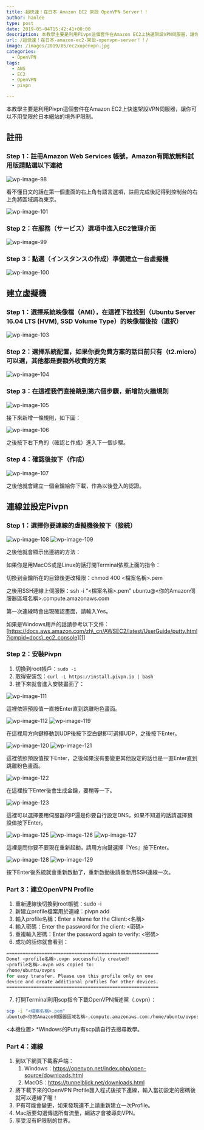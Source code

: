 ```yaml
---
title: 超快速！在日本 Amazon EC2 架設 OpenVPN Server！！
author: hanlee
type: post
date: 2019-05-04T15:42:41+00:00
description: 本教學主要是利用Pivpn這個套件在Amazon EC2上快速架設VPN伺服器，讓你可以不用受限於日本網站的境外IP限制。
url: /超快速！在日本-amazon-ec2-架設-openvpn-server！！/
image: /images/2019/05/ec2xopenvpn.jpg
categories:
  - OpenVPN
tags:
  - AWS
  - EC2
  - OpenVPN
  - pivpn

---
```


本教學主要是利用Pivpn這個套件在Amazon EC2上快速架設VPN伺服器，讓你可以不用受限於日本網站的境外IP限制。

## 註冊

### Step 1：註冊Amazon Web Services 帳號，Amazon有開放無料試用版請點選以下連結

![wp-image-98](/images/2019/05/スクリーンショット-2018-02-11-23.55.21.png)

看不懂日文的話在第一個畫面的右上角有語言選項，註冊完成後記得到控制台的右上角將區域調為東京。

![wp-image-101](/images/2019/05/スクリーンショット-2018-02-12-0.05.39.png)

### Step 2：在服務（サービス）選項中進入EC2管理介面

![wp-image-99](/images/2019/05/スクリーンショット-2018-02-11-23.55.58.png)

### Step 3：點選（インスタンスの作成）準備建立一台虛擬機

![wp-image-100](/images/2019/05/スクリーンショット-2018-02-11-23.56.10.png)

## 建立虛擬機

### Step 1：選擇系統映像檔（AMI），在這裡下拉找到（Ubuntu Server 16.04 LTS (HVM), SSD Volume Type）的映像檔後按（選択）

![wp-image-103](/images/2019/05/スクリーンショット-2018-02-12-0.14.05.png)

### Step 2：選擇系統配置，如果你要免費方案的話目前只有（t2.micro）可以選，其他都是要額外收費的方案

![wp-image-104](/images/2019/05/スクリーンショット-2018-02-12-0.18.24.png)

### Step 3：在這裡我們直接跳到第六個步驟，新增防火牆規則

![wp-image-105](/images/2019/05/スクリーンショット-2018-02-12-0.21.34.png)

接下來新增一條規則，如下圖：

![wp-image-106](/images/2019/05/スクリーンショット-2018-02-12-0.23.32.png)

之後按下右下角的（確認と作成）進入下一個步驟。

### Step 4：確認後按下（作成）

![wp-image-107](/images/2019/05/スクリーンショット-2018-02-12-0.27.14.png)

之後他就會建立一個金鑰給你下載，作為以後登入的認證。

## 連線並設定Pivpn

### Step 1：選擇你要連線的虛擬機後按下（接続）

![wp-image-108](/images/2019/05/スクリーンショット-2018-02-12-0.33.42.png)
![wp-image-109](/images/2019/05/スクリーンショット-2018-02-12-0.37.52.png)

之後他就會顯示出連結的方法：

如果你是用MacOS或是Linux的話打開Terminal依照上面的指令：

切換到金鑰所在的目錄後更改權限：chmod 400 <檔案名稱>.pem

之後用SSH連線上伺服器：ssh -i &#8220;<檔案名稱>.pem&#8221;
ubuntu@<你的Amazon伺服器區域名稱>.compute.amazonaws.com

第一次連線時會出現確認畫面，請輸入Yes。

如果是Windows用戶的話請參考以下文件：[https://docs.aws.amazon.com/zh\_cn/AWSEC2/latest/UserGuide/putty.html?icmpid=docs\_ec2_console][1]

### Step 2：安裝Pivpn

1. 切換到root帳戶：`sudo -i`
2. 取得安裝包：`curl -L https://install.pivpn.io | bash`
3. 接下來就會進入安裝畫面了：

![wp-image-111](/images/2019/05/スクリーンショット-2018-02-12-0.54.01.png)

這裡依照預設值一直按Enter直到跳離粉色畫面。

![wp-image-112](/images/2019/05/スクリーンショット-2018-02-12-0.54.07.png)
![wp-image-119](/images/2019/05/スクリーンショット-2018-02-12-0.54.32.png)

在這裡用方向鍵移動到UDP後按下空白鍵即可選擇UDP，之後按下Enter。

![wp-image-120](/images/2019/05/スクリーンショット-2018-02-12-0.54.42.png)
![wp-image-121](/images/2019/05/スクリーンショット-2018-02-12-0.54.46.png)

這裡依照預設值按下Enter，之後如果沒有要變更其他設定的話也是一直Enter直到跳離粉色畫面。

![wp-image-122](/images/2019/05/スクリーンショット-2018-02-12-0.54.50.png)

在這裡按下Enter後會生成金鑰，要稍等一下。

![wp-image-123](/images/2019/05/スクリーンショット-2018-02-12-0.54.54.png)

這裡可以選擇要用伺服器的IP還是你要自行設定DNS，如果不知道的話請選擇預設值按下Enter。

![wp-image-125](/images/2019/05/スクリーンショット-2018-02-12-1.04.35.png)
![wp-image-126](/images/2019/05/スクリーンショット-2018-02-12-1.04.39.png)
![wp-image-127](/images/2019/05/スクリーンショット-2018-02-12-1.04.44.png)

這裡是問你要不要現在重新起動，請用方向鍵選擇『Yes』按下Enter。

![wp-image-128](/images/2019/05/スクリーンショット-2018-02-12-1.04.49.png)
![wp-image-129](/images/2019/05/スクリーンショット-2018-02-12-1.04.55.png)

按下Enter後系統就會重新啟動了，重新啟動後請重新用SSH連線一次。

### Part 3：建立OpenVPN Profile

1. 重新連線後切換到root帳號：sudo -i
2. 新建立profile檔案用於連線：pivpn add
3. 輸入profile名稱：Enter a Name for the Client:<名稱>
4. 輸入密碼：Enter the password for the client: <密碼>
5. 重複輸入密碼：Enter the password again to verify: <密碼>
6. 成功的話你就會看到：

```bash
========================================================
Done! <profile名稱>.ovpn successfully created!
<profile名稱>.ovpn was copied to:
/home/ubuntu/ovpns
for easy transfer. Please use this profile only on one
device and create additional profiles for other devices.
========================================================
```

7. 打開Terminal利用scp指令下載OpenVPN描述黨（.ovpn）：

```bash
scp -i "<檔案名稱>.pem"
ubuntu@<你的Amazon伺服器區域名稱>.compute.amazonaws.com:/home/ubuntu/ovpns/<profile名稱>.ovpn
```

<本機位置> *Windows的Putty有scp請自行去搜尋教學。

### Part 4：連線

1. 到以下網頁下載客戶端：
   1. Windows：<https://openvpn.net/index.php/open-source/downloads.html>
   2. MacOS：<https://tunnelblick.net/downloads.html>
2. 將下載下來的OpenVPN Profile匯入程式後按下連線，輸入當初設定的密碼後就可以連線了喔！
3. IP有可能會變更，如果發現連不上請重新建立一次Profile。
4. Mac版要勾選傳送所有流量，網路才會被導向VPN。
5. 享受沒有IP限制的世界。

[1]: https://docs.aws.amazon.com/zh_cn/AWSEC2/latest/UserGuide/putty.html?icmpid=docs_ec2_console
